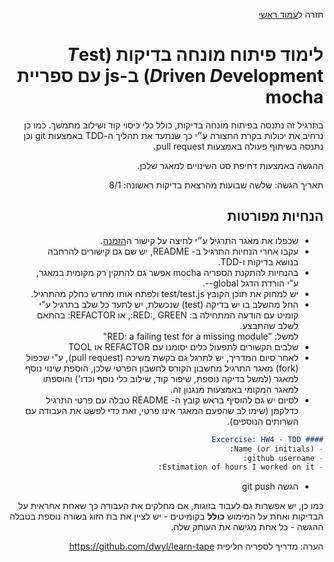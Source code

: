 <div dir="rtl">
<div>
</div>

חזרה ל[עמוד ראשי](../../../..)


# לימוד פיתוח מונחה בדיקות (*T*est *D*riven *D*evelopment) ב-js עם ספריית mocha

בתרגיל זה נתנסה בפיתוח מונחה בדיקות, כולל כלי כיסוי קוד ושילוב מתמשך.
כמו כן נרחיב את יכולות בקרת התצורה ע״י כך שנתעד את תהליך ה-TDD באמצעות git וכן נתנסה בשיתוף פעולה באמצעות pull request.

ההגשה באמצעות דחיפת סט השינויים למאגר שלכן.

תאריך הגשה:  שלשה שבועות מהרצאת בדיקות ראשונה: 8/1

## הנחיות מפורטות

- שכפלו את מאגר התרגיל ע״י לחיצה על קישור ה[הזמנה][ex4-invitation].
- עקבו אחרי הנחיות התרגיל ב- README, יש שם גם קישורים להרחבה בנושא בדיקות ו-TDD.
- בהנחיות להתקנת הספריה mocha אפשר גם להתקין רק מקומית במאגר, ע"י הורדת הדגל global--.
- יש למחוק את תוכן הקובץ test/test.js ולפתח אותו מחדש כחלק מהתרגיל.
- החל מהשלב בו יש בדיקה (test) שנכשלת, יש לתעד כל שלב בתרגיל ע"י קומיט עם הודעה המתחילה ב: RED:, GREEN:, או REFACTOR: בהתאם לשלב שהתבצע. <br/>למשל: "RED: a failing test for a missing module"
- שלבים הקשורים לתפעול כלים יסומנו עם REFACTOR או TOOL
- לאחר סיום המדריך, יש לתרגל גם בקשת משיכה (pull request), ע"י שכפול (fork) מאגר התרגיל מחשבון הקורס לחשבון הפרטי שלכן, הוספת שינוי נוסף למאגר (למשל בדיקה נוספת, שיפור קוד, שילוב כלי נוסף וכדו') והוספתו למאגר המקומי באמצעות מנגנון זה.
- לסיום יש גם להוסיף בראש קובץ ה- README טבלה עם פרטי התרגיל כדלקמן (שימו לב שהפעם המאגר אינו פרטי, זאת כדי לפשט את העבודה עם השרותים הנוספים).

```markdown
#### Excercise: HW4 - TDD
- Name (or initials):
- github username: 
- Estimation of hours I worked on it: 
```
- הגשה git push

כמו כן, יש אפשרות גם לעבוד בזוגות, אם מחלקים את העבודה כך שאחת אחראית על הבדיקות ואחת על המימוש **כולל** בקומיטים - יש לציין את בת הזוג בשורה נוספת בטבלה ההגשה - כל אחת מגישה את העותק שלה.

הערה: מדריך לספריה חליפית https://github.com/dwyl/learn-tape 

<!-- links -->
[ex4-invitation]: https://classroom.github.com/a/y0k10bIo